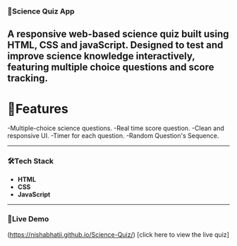 ### 🔭Science Quiz App
A responsive web-based science quiz built using **HTML, CSS and javaScript**. Designed to test and improve science knowledge interactively,
featuring multiple choice questions and score tracking.
----
# 🚀Features 
-Multiple-choice science questions.
-Real time score question.
-Clean and responsive UI.
-Timer for each question.
-Random Question's Sequence.

----
### 🛠Tech Stack
- **HTML**
- **CSS**
- **JavaScript**
----
### 🧨Live Demo
(https://nishabhatii.github.io/Science-Quiz/)
[click here to view the live quiz]
